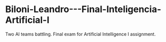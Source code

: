 # Biloni-Leandro---Final-Inteligencia-Artificial-I
 Two AI teams battling. Final exam for Artificial Intelligence I assignment.
